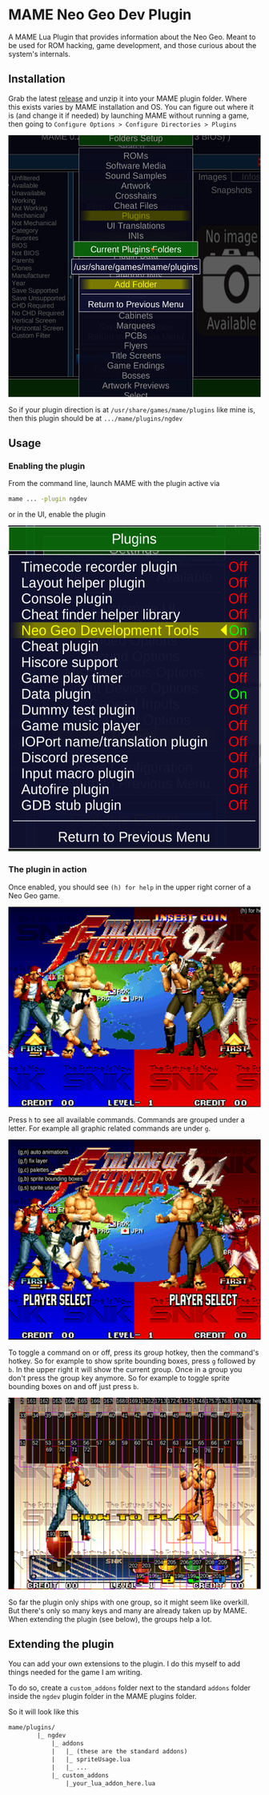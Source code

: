 # MAME Neo Geo Dev Plugin

A MAME Lua Plugin that provides information about the Neo Geo. Meant to be used for ROM hacking, game development, and those curious about the system's internals.

## Installation

Grab the latest [release](https://github.com/city41/mameNeoGeoDevPlugin/releases) and unzip it into your MAME plugin folder. Where this exists varies by MAME installation and OS. You can figure out where it is (and change it if needed) by launching MAME without running a game, then going to `Configure Options > Configure Directories > Plugins`

![plugins path in MAME options](https://github.com/city41/mameNeoGeoDevPlugin/blob/main/pluginDir.png?raw=true)

So if your plugin direction is at `/usr/share/games/mame/plugins` like mine is, then this plugin should be at `.../mame/plugins/ngdev`

## Usage

### Enabling the plugin

From the command line, launch MAME with the plugin active via

```sh
mame ... -plugin ngdev
```

or in the UI, enable the plugin

![enabling the plugin in MAME](https://github.com/city41/mameNeoGeoDevPlugin/blob/main/pluginEnabled.png?raw=true)

### The plugin in action

Once enabled, you should see `(h) for help` in the upper right corner of a Neo Geo game.

![plugin in initial state](https://github.com/city41/mameNeoGeoDevPlugin/blob/main/pluginInGame_nothingActive.png?raw=true)

Press `h` to see all available commands. Commands are grouped under a letter. For example all graphic related commands are under `g`.

![plugin showing help message](https://github.com/city41/mameNeoGeoDevPlugin/blob/main/pluginInGame_helpMessage.png?raw=true)

To toggle a command on or off, press its group hotkey, then the command's hotkey. So for example to show sprite bounding boxes, press `g` followed by `b`. In the upper right it will show the current group. Once in a group you don't press the group key anymore. So for example to toggle sprite bounding boxes on and off just press `b`.

![sprite bounding boxes](https://github.com/city41/mameNeoGeoDevPlugin/blob/main/spriteBoundingBoxes_running.png?raw=true)

So far the plugin only ships with one group, so it might seem like overkill. But there's only so many keys and many are already taken up by MAME. When extending the plugin (see below), the groups help a lot.

## Extending the plugin

You can add your own extensions to the plugin. I do this myself to add things needed for the game I am writing.

To do so, create a `custom_addons` folder next to the standard `addons` folder inside the `ngdev` plugin folder in the MAME plugins folder.

So it will look like this

```
mame/plugins/
        |_ ngdev
            |_ addons
            |   |_ (these are the standard addons)
            |   |_ spriteUsage.lua
            |   |_ ...
            |_ custom_addons
                |_your_lua_addon_here.lua
```
